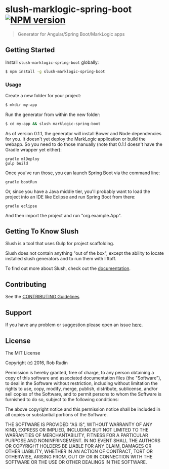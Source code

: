 # slush-marklogic-spring-boot [![NPM version](https://badge-me.herokuapp.com/api/npm/slush-marklogic-spring-boot.png)](http://badges.enytc.com/for/npm/slush-marklogic-spring-boot)

> Generator for Angular/Spring Boot/MarkLogic apps


## Getting Started

Install `slush-marklogic-spring-boot` globally:

```bash
$ npm install -g slush-marklogic-spring-boot
```

### Usage

Create a new folder for your project:

```bash
$ mkdir my-app
```

Run the generator from within the new folder:

```bash
$ cd my-app && slush marklogic-spring-boot
```

As of version 0.1.1, the generator will install Bower and Node dependencies for you. 
It doesn't yet deploy the MarkLogic application or build the webapp. So you need to
do those manually (note that 0.1.1 doesn't have the Gradle wrapper yet either):

    gradle mlDeploy
    gulp build

Once you've run those, you can launch Spring Boot via the command line:

    gradle bootRun

Or, since you have a Java middle tier, you'll probably want to load the project into
an IDE like Eclipse and run Spring Boot from there:

    gradle eclipse

And then import the project and run "org.example.App".


## Getting To Know Slush

Slush is a tool that uses Gulp for project scaffolding.

Slush does not contain anything "out of the box", except the ability to locate installed slush generators and to run them with liftoff.

To find out more about Slush, check out the [documentation](https://github.com/slushjs/slush).

## Contributing

See the [CONTRIBUTING Guidelines](https://github.com/rjrudin/slush-marklogic-spring-boot/blob/master/CONTRIBUTING.md)

## Support
If you have any problem or suggestion please open an issue [here](https://github.com/rjrudin/slush-marklogic-spring-boot/issues).

## License 

The MIT License

Copyright (c) 2016, Rob Rudin

Permission is hereby granted, free of charge, to any person
obtaining a copy of this software and associated documentation
files (the "Software"), to deal in the Software without
restriction, including without limitation the rights to use,
copy, modify, merge, publish, distribute, sublicense, and/or sell
copies of the Software, and to permit persons to whom the
Software is furnished to do so, subject to the following
conditions:

The above copyright notice and this permission notice shall be
included in all copies or substantial portions of the Software.

THE SOFTWARE IS PROVIDED "AS IS", WITHOUT WARRANTY OF ANY KIND,
EXPRESS OR IMPLIED, INCLUDING BUT NOT LIMITED TO THE WARRANTIES
OF MERCHANTABILITY, FITNESS FOR A PARTICULAR PURPOSE AND
NONINFRINGEMENT. IN NO EVENT SHALL THE AUTHORS OR COPYRIGHT
HOLDERS BE LIABLE FOR ANY CLAIM, DAMAGES OR OTHER LIABILITY,
WHETHER IN AN ACTION OF CONTRACT, TORT OR OTHERWISE, ARISING
FROM, OUT OF OR IN CONNECTION WITH THE SOFTWARE OR THE USE OR
OTHER DEALINGS IN THE SOFTWARE.

